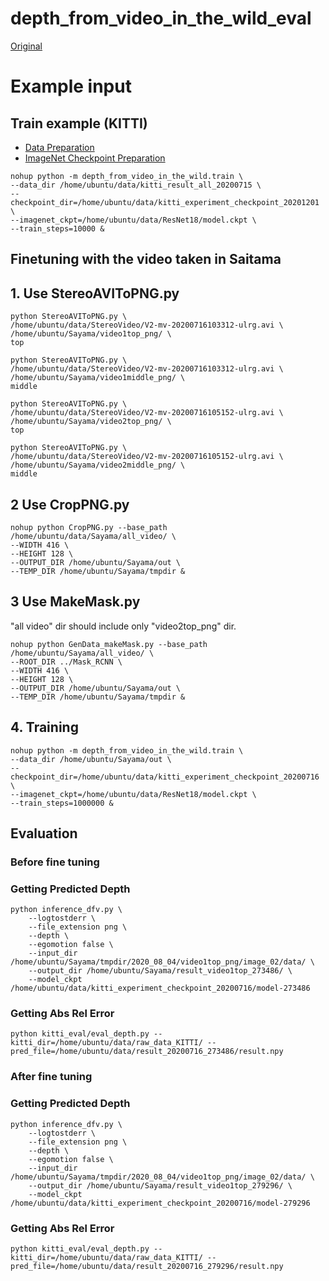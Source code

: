
# depth_from_video_in_the_wild_eval

[Original](https://github.com/google-research/google-research/tree/master/depth_from_video_in_the_wild)

# Example input

## Train example (KITTI)

- [Data Preparation](https://github.com/go125/PrepareDataForDFV)
- [ImageNet Checkpoint Preparation](https://github.com/dalgu90/resnet-18-tensorflow)

```script
nohup python -m depth_from_video_in_the_wild.train \
--data_dir /home/ubuntu/data/kitti_result_all_20200715 \
--checkpoint_dir=/home/ubuntu/data/kitti_experiment_checkpoint_20201201 \
--imagenet_ckpt=/home/ubuntu/data/ResNet18/model.ckpt \
--train_steps=10000 &
```

## Finetuning with the video taken in Saitama

## 1. Use StereoAVIToPNG.py

```
python StereoAVIToPNG.py \
/home/ubuntu/data/StereoVideo/V2-mv-20200716103312-ulrg.avi \
/home/ubuntu/Sayama/video1top_png/ \
top
```

```
python StereoAVIToPNG.py \
/home/ubuntu/data/StereoVideo/V2-mv-20200716103312-ulrg.avi \
/home/ubuntu/Sayama/video1middle_png/ \
middle
```

```
python StereoAVIToPNG.py \
/home/ubuntu/data/StereoVideo/V2-mv-20200716105152-ulrg.avi \
/home/ubuntu/Sayama/video2top_png/ \
top
```

```
python StereoAVIToPNG.py \
/home/ubuntu/data/StereoVideo/V2-mv-20200716105152-ulrg.avi \
/home/ubuntu/Sayama/video2middle_png/ \
middle
```

## 2 Use CropPNG.py

```script
nohup python CropPNG.py --base_path /home/ubuntu/data/Sayama/all_video/ \
--WIDTH 416 \
--HEIGHT 128 \
--OUTPUT_DIR /home/ubuntu/Sayama/out \
--TEMP_DIR /home/ubuntu/Sayama/tmpdir &
```

## 3 Use MakeMask.py
"all video" dir should include only "video2top_png" dir.

```script
nohup python GenData_makeMask.py --base_path /home/ubuntu/Sayama/all_video/ \
--ROOT_DIR ../Mask_RCNN \
--WIDTH 416 \
--HEIGHT 128 \
--OUTPUT_DIR /home/ubuntu/Sayama/out \
--TEMP_DIR /home/ubuntu/Sayama/tmpdir &
```

## 4. Training

```script
nohup python -m depth_from_video_in_the_wild.train \
--data_dir /home/ubuntu/Sayama/out \
--checkpoint_dir=/home/ubuntu/data/kitti_experiment_checkpoint_20200716 \
--imagenet_ckpt=/home/ubuntu/data/ResNet18/model.ckpt \
--train_steps=1000000 &

```

## Evaluation

### Before fine tuning

### Getting Predicted Depth

```shell
python inference_dfv.py \
    --logtostderr \
    --file_extension png \
    --depth \
    --egomotion false \
    --input_dir /home/ubuntu/Sayama/tmpdir/2020_08_04/video1top_png/image_02/data/ \
    --output_dir /home/ubuntu/Sayama/result_video1top_273486/ \
    --model_ckpt /home/ubuntu/data/kitti_experiment_checkpoint_20200716/model-273486
```

### Getting Abs Rel Error

```shell
python kitti_eval/eval_depth.py --kitti_dir=/home/ubuntu/data/raw_data_KITTI/ --pred_file=/home/ubuntu/data/result_20200716_273486/result.npy
```

### After fine tuning

### Getting Predicted Depth

```shell
python inference_dfv.py \
    --logtostderr \
    --file_extension png \
    --depth \
    --egomotion false \
    --input_dir /home/ubuntu/Sayama/tmpdir/2020_08_04/video1top_png/image_02/data/ \
    --output_dir /home/ubuntu/Sayama/result_video1top_279296/ \
    --model_ckpt /home/ubuntu/data/kitti_experiment_checkpoint_20200716/model-279296
```

### Getting Abs Rel Error

```shell
python kitti_eval/eval_depth.py --kitti_dir=/home/ubuntu/data/raw_data_KITTI/ --pred_file=/home/ubuntu/data/result_20200716_279296/result.npy
```

